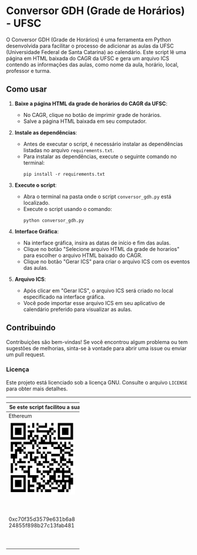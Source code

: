 # Conversor GDH (Grade de Horários) - UFSC

O Conversor GDH (Grade de Horários) é uma ferramenta em Python desenvolvida para facilitar o processo de adicionar as aulas da UFSC (Universidade Federal de Santa Catarina) ao calendário. Este script lê uma página em HTML baixada do CAGR da UFSC e gera um arquivo ICS contendo as informações das aulas, como nome da aula, horário, local, professor e turma.

## Como usar

1. **Baixe a página HTML da grade de horários do CAGR da UFSC**:
   - No CAGR, clique no botão de imprimir grade de horários.
   - Salve a página HTML baixada em seu computador.

2. **Instale as dependências**:
   - Antes de executar o script, é necessário instalar as dependências listadas no arquivo `requirements.txt`.
   - Para instalar as dependências, execute o seguinte comando no terminal:
     ```
     pip install -r requirements.txt
     ```

3. **Execute o script**:
   - Abra o terminal na pasta onde o script `conversor_gdh.py` está localizado.
   - Execute o script usando o comando:
     ```
     python conversor_gdh.py
     ```

4. **Interface Gráfica**:
   - Na interface gráfica, insira as datas de início e fim das aulas.
   - Clique no botão "Selecione arquivo HTML da grade de horarios" para escolher o arquivo HTML baixado do CAGR.
   - Clique no botão "Gerar ICS" para criar o arquivo ICS com os eventos das aulas.

5. **Arquivo ICS**:
   - Após clicar em "Gerar ICS", o arquivo ICS será criado no local especificado na interface gráfica.
   - Você pode importar esse arquivo ICS em seu aplicativo de calendário preferido para visualizar as aulas.

## Contribuindo

Contribuições são bem-vindas! Se você encontrou algum problema ou tem sugestões de melhorias, sinta-se à vontade para abrir uma issue ou enviar um pull request.

### Licença

Este projeto está licenciado sob a licença GNU. Consulte o arquivo `LICENSE` para obter mais detalhes.

---

<p>
   <table style="undefined; width: 200px" align="center">
   <colgroup>
      <col style="width: 220px">
      <col style="width: 220px">
   </colgroup>
   <thead>
      <tr>
         <th colspan="2">Se este script facilitou a sua via, considere uma doação!</th>
      </tr>
   </thead>
   <tbody>
      <tr>
         <td>Ethereum</td>
         <td>PIX<br></td>
      </tr>
      <tr>
         <td><img alt="0xc70f35d3579e631b6a824855f898b27c13fab481" src="./.github/Ethereum.png " width="200" height="200"></td>
         <td><img alt="0xc70f35d3579e631b6a824855f898b27c13fab481" src="./.github/PIX.png" width="200" height="200"></td>
      </tr>
      <tr>
         <td>0xc70f35d3579e631b6a8<br/>24855f898b27c13fab481</td>
         <td>00020126580014BR.GOV.<br/>BCB.PIX01368305270b-a<br/>962-47ef-869a-2255357<br/>c44dc5204000053039865<br/>802BR5925Eric Marcel <br/>Andrade Blies6009SAO <br/>PAULO62140510qgNBKJwY<br/>86630488EA</td>
      </tr>
   </tbody>
</p>
